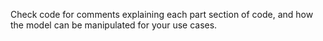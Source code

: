 Check code for comments explaining each part section of code, and how the model can be manipulated for your use cases. 
